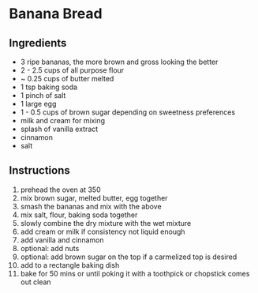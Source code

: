 # Banana Bread

## Ingredients 
- 3 ripe bananas, the more brown and gross looking the better
- 2 - 2.5 cups of all purpose flour 
- \~ 0.25 cups of butter melted
- 1 tsp baking soda 
- 1 pinch of salt 
- 1 large egg 
- 1 - 0.5 cups of brown sugar depending on sweetness preferences 
- milk and cream for mixing 
- splash of vanilla extract 
- cinnamon 
- salt  
 

## Instructions
1. prehead the oven at 350 
2. mix brown sugar, melted butter, egg together 
3. smash the bananas and mix with the above  
4. mix salt, flour, baking soda together 
5. slowly combine the dry mixture with the wet mixture
6. add cream or milk if consistency not liquid enough 
7. add vanilla and cinnamon 
8. optional: add nuts
9. optional: add brown sugar on the top if a carmelized top is desired 
10. add to a rectangle baking dish 
11. bake for 50 mins or until poking it with a toothpick or chopstick comes out clean  

